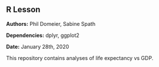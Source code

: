 ## R Lesson

**Authors:** Phil Domeier, Sabine Spath

**Dependencies:** dplyr, ggplot2

**Date:** January 28th, 2020

This repository contains analyses of life expectancy vs GDP. 
